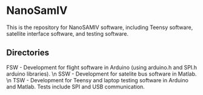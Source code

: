 # NanoSamIV

This is the repository for NanoSAMIV software, including Teensy software, satellite interface software, and testing software.

## Directories

FSW - Development for flight software in Arduino (using arduino.h and SPI.h arduino libraries). \n
SSW - Development for satelite bus software in Matlab. \n
TSW - Development for Teensy and laptop testing software in Arduino and Matlab. Tests include SPI and USB communication.
